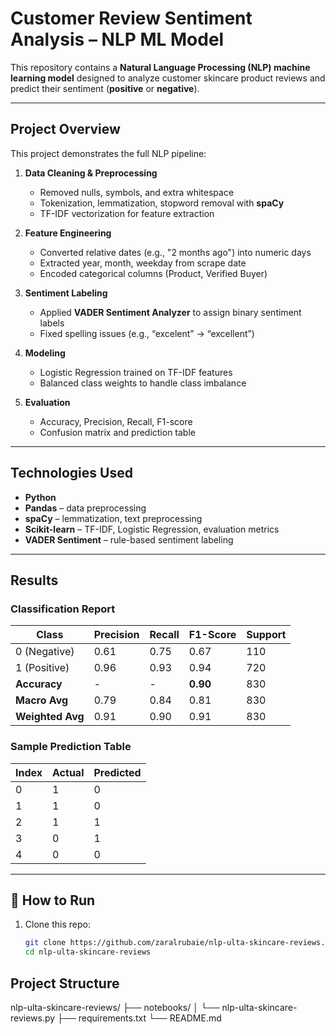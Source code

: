 # Customer Review Sentiment Analysis – NLP ML Model  

This repository contains a **Natural Language Processing (NLP) machine learning model** designed to analyze customer skincare product reviews and predict their sentiment (**positive** or **negative**).  

---
##  Project Overview  
This project demonstrates the full NLP pipeline:  

1. **Data Cleaning & Preprocessing**  
   - Removed nulls, symbols, and extra whitespace  
   - Tokenization, lemmatization, stopword removal with **spaCy**  
   - TF-IDF vectorization for feature extraction  

2. **Feature Engineering**  
   - Converted relative dates (e.g., "2 months ago") into numeric days  
   - Extracted year, month, weekday from scrape date  
   - Encoded categorical columns (Product, Verified Buyer)  

3. **Sentiment Labeling**  
   - Applied **VADER Sentiment Analyzer** to assign binary sentiment labels  
   - Fixed spelling issues (e.g., “excelent” → “excellent”)  

4. **Modeling**  
   - Logistic Regression trained on TF-IDF features  
   - Balanced class weights to handle class imbalance  

5. **Evaluation**  
   - Accuracy, Precision, Recall, F1-score  
   - Confusion matrix and prediction table  

---

##  Technologies Used  
- **Python**  
- **Pandas** – data preprocessing  
- **spaCy** – lemmatization, text preprocessing  
- **Scikit-learn** – TF-IDF, Logistic Regression, evaluation metrics  
- **VADER Sentiment** – rule-based sentiment labeling  

---

##  Results  

### **Classification Report**
| Class | Precision | Recall | F1-Score | Support |
|-------|-----------|--------|----------|---------|
| 0 (Negative) | 0.61 | 0.75 | 0.67 | 110 |
| 1 (Positive) | 0.96 | 0.93 | 0.94 | 720 |
| **Accuracy** | - | - | **0.90** | 830 |
| **Macro Avg** | 0.79 | 0.84 | 0.81 | 830 |
| **Weighted Avg** | 0.91 | 0.90 | 0.91 | 830 |

### **Sample Prediction Table**
| Index | Actual | Predicted |
|-------|--------|-----------|
| 0 | 1 | 0 |
| 1 | 1 | 0 |
| 2 | 1 | 1 |
| 3 | 0 | 1 |
| 4 | 0 | 0 |

---

## 🚀 How to Run  

1. Clone this repo:  
   ```bash
   git clone https://github.com/zaralrubaie/nlp-ulta-skincare-reviews.git
   cd nlp-ulta-skincare-reviews
   ````
##  Project Structure  
nlp-ulta-skincare-reviews/
├── notebooks/
│   └── nlp-ulta-skincare-reviews.py
├── requirements.txt
└── README.md
